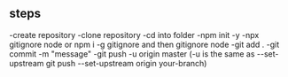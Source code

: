 ## steps

-create repository
-clone repository
-cd into folder
-npm init -y
-npx gitignore node or npm i -g gitignore and then
gitignore node
-git add .
-git commit -m "message"
-git push -u origin master (-u is the same as --set-upstream git push --set-upstream origin your-branch)
